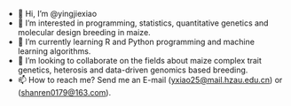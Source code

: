 - 👋 Hi, I’m @yingjiexiao
- 👀 I’m interested in programming, statistics, quantitative genetics and molecular design breeding in maize.
- 🌱 I’m currently learning R and Python programming and machine learning algorithms.
- 💞️ I’m looking to collaborate on the fields about maize complex trait genetics, heterosis and data-driven genomics based breeding.
- 📫 How to reach me? Send me an E-mail (yxiao25@mail.hzau.edu.cn) or (shanren0179@163.com).

<!---
yingjiexiao/yingjiexiao is a ✨ special ✨ repository because its `README.md` (this file) appears on your GitHub profile.
You can click the Preview link to take a look at your changes.
--->
